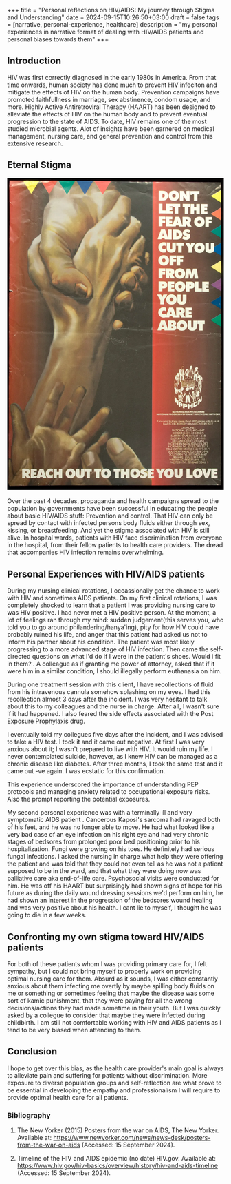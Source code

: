 +++
title = "Personal reflections on HIV/AIDS: My journey through Stigma and Understanding"
date = 2024-09-15T10:26:50+03:00
draft = false
tags = [narrative, personal-experience, healthcare]
description = "my personal experiences in narrative format of dealing with HIV/AIDS patients and personal biases towards them"
+++

## Introduction

HIV was first correctly diagnosed in the early 1980s in America. From that time onwards, human society has done much to prevent HIV infeciton and mitigate the effects of HIV on the human body. Prevention campaigns have promoted faithfullness in marriage, sex abstinence, condom usage, and more. Highly Active Antiretroviral Therapy (HAART) has been designed to alleviate the effects of HIV on the human body and to prevent eventual progression to the state of AIDS. To date, HIV remains one of the most studied microbial agents. Alot of insights have been garnered on medical management, nursing care, and general prevention and control from this extensive research.

## Eternal Stigma

![AIDS poster from 1980](../../static/AIDS-Posters20.webp "Image depicting posters from around 1980 concerning AIDS")

Over the past 4 decades, propaganda and health campaigns spread to the population by governments have been successful in educating the people about basic HIV/AIDS stuff: Prevention and control. That HIV can only be spread by contact with infected persons body fluids either through sex, kissing, or breastfeeding. And yet the stigma associated with HIV is still alive. In hospital wards, patients with HIV face discrimination  from everyone in the hospital, from their fellow patients to health care providers. The dread that accompanies HIV infection remains overwhelming.


## Personal Experiences with HIV/AIDS patients

During my nursing clinical rotations, I occassionally get the chance to work with HIV and sometimes AIDS patients. On my first clinical rotations, I was completely shocked to learn that a patient I was providing nursing care to was HIV positive. I had never met a HIV positive person. At the moment, a lot of feelings ran through my mind: sudden judgement(this serves you, who told you to go around philandering/hanya'ing), pity for how HIV could have probably ruined his life, and anger that this patient had asked us not to inform his partner about his condition. The patient was most likely progressing to a more advanced stage of HIV infection. Then came the self-directed questions on what I'd do if I were in the patient's shoes. Would i fit in them? . A colleague  as if granting me power of attorney, asked that if it were him in a similar condition, I should illegally perform euthanasia on him.

During one treatment session with this client, I have recollections of fluid from his intravenous cannula somehow splashing on my eyes. I had this recollection almost 3 days after the incident. I was very hesitant to talk about this to my colleagues and the nurse in charge. After all, I wasn't sure if it had happened. I also feared the side effects associated with the Post Exposure Prophylaxis drug.

I eventually told my collegues five days after the incident, and I was advised to take a HIV test. I took it and it came out negative. At first I was very anxious about it; I wasn't prepared to live with HIV. It would ruin my life. I never contemplated suicide, however, as I knew HIV can be managed as a chronic disease like diabetes. After three months, I took the same test and it came out -ve again. I was ecstatic for this confirmation.

This experience underscored the importance of understanding PEP protocols and managing anxiety related to occupational exposure risks. Also the prompt reporting the potential exposures.

My second personal experience was with a terminally ill and very symptomatic AIDS patient . Cancerous Kaposi's sarcoma had ravaged both of his feet, and he was no longer able to move. He had what looked like a very bad case of an eye infection on his right eye and had very chronic stages of bedsores from prolonged poor bed positioning prior to his hospitalization. Fungi were growing on his toes. He definitely had serious fungal infections. I asked the nursing in charge what help they were offering the patient and was told that they could not even tell as he was not a patient supposed to be in the ward, and that what they were doing now was palliative care aka end-of-life care. Psychosocial visits were conducted for him. He was off his HAART but surprisingly had shown signs of hope for his future as during the daily wound dressing sessions we'd perform on him, he had shown an interest in the progression of the bedsores wound healing and was very positive about his health. I cant lie to myself, I thought he was going to die in a few weeks. 


## Confronting my own stigma toward HIV/AIDS patients

For both of these patients whom I was providing primary care for, I felt sympathy, but I could not bring myself to properly work on providing optimal nursing care for them. Absurd as it sounds, I was either constantly anxious about them infecting me overtly by maybe spilling body fluids on me or something or sometimes feeling that maybe the disease was some sort of kamic punishment, that they were paying for all the wrong decisions/actions they had made sometime in their youth. But I was quickly asked by a collegue to consider that maybe they were infected during childbirth. I am still not comfortable working with HIV and AIDS patients as I tend to be very biased when attending to them.


## Conclusion

I hope to get over this bias, as the health care provider's  main goal is always to alleviate pain and suffering for patients without discrimination. More exposure to diverse population groups and self-reflection are what prove to be essential in developing the empathy and professionalism I will require to provide optimal health care for all patients.


### Bibliography
1. The New Yorker (2015) Posters from the war on AIDS, The New Yorker. Available at: https://www.newyorker.com/news/news-desk/posters-from-the-war-on-aids (Accessed: 15 September 2024).

2. Timeline of the HIV and AIDS epidemic (no date) HIV.gov. Available at: https://www.hiv.gov/hiv-basics/overview/history/hiv-and-aids-timeline (Accessed: 15 September 2024). 
